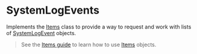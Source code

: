 # SystemLogEvents

Implements the [Items](items/) class to provide a way to request and work with lists of [SystemLogEvent](systemlogevent/) objects.

> See the [Items guide](../../guide/items-guide/) to learn how to use [Items](../../architecture/items.md) objects.

